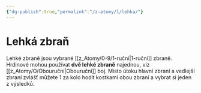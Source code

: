 ```yaml
---
{"dg-publish":true,"permalink":"/z-atomy/l/lehka/"}
---
```


# Lehká zbraň
Lehké zbraně jsou vybrané [[z_Atomy/0-9/1-ruční\|1-ruční]] zbraně. Hrdinové mohou používat **dvě lehké zbraně** najednou, viz [[z_Atomy/O/Obouruční\|Obouruční]] boj. Místo útoku hlavní zbraní a vedlejší zbraní zvlášť můžete 1 za kolo hodit kostkami obou zbraní a vybrat si jeden z výsledků.